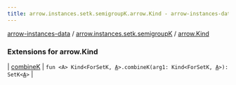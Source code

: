 ```yaml
---
title: arrow.instances.setk.semigroupK.arrow.Kind - arrow-instances-data
---
```


[arrow-instances-data](../../index.html) / [arrow.instances.setk.semigroupK](../index.html) / [arrow.Kind](./index.html)

### Extensions for arrow.Kind

| [combineK](combine-k.html) | `fun <A> Kind<ForSetK, `[`A`](combine-k.html#A)`>.combineK(arg1: Kind<ForSetK, `[`A`](combine-k.html#A)`>): SetK<`[`A`](combine-k.html#A)`>` |


